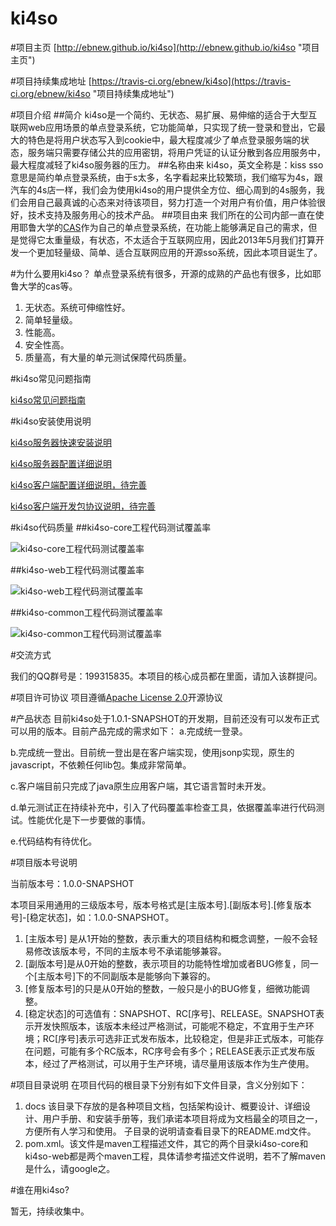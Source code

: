 ki4so
=====
#项目主页
[http://ebnew.github.io/ki4so](http://ebnew.github.io/ki4so "项目主页")

#项目持续集成地址
[https://travis-ci.org/ebnew/ki4so](https://travis-ci.org/ebnew/ki4so "项目持续集成地址")

#项目介绍
##简介
ki4so是一个简约、无状态、易扩展、易伸缩的适合于大型互联网web应用场景的单点登录系统，它功能简单，只实现了统一登录和登出，它最大的特色是将用户状态写入到cookie中，最大程度减少了单点登录服务端的状态，服务端只需要存储公共的应用密钥，将用户凭证的认证分散到各应用服务中，最大程度减轻了ki4so服务器的压力。
##名称由来
ki4so，英文全称是：kiss sso意思是简约单点登录系统，由于s太多，名字看起来比较繁琐，我们缩写为4s，跟汽车的4s店一样，我们会为使用ki4so的用户提供全方位、细心周到的4s服务，我们会用自己最真诚的心态来对待该项目，努力打造一个对用户有价值，用户体验很好，技术支持及服务用心的技术产品。
##项目由来
我们所在的公司内部一直在使用耶鲁大学的[CAS](https://github.com/ywbrj042/cas "CAS")作为自己的单点登录系统，在功能上能够满足自己的需求，但是觉得它太重量级，有状态，不太适合于互联网应用，因此2013年5月我们打算开发一个更加轻量级、简单、适合互联网应用的开源sso系统，因此本项目诞生了。

#为什么要用ki4so？
单点登录系统有很多，开源的成熟的产品也有很多，比如耶鲁大学的cas等。

1. 无状态。系统可伸缩性好。
2. 简单轻量级。
3. 性能高。
4. 安全性高。
5. 质量高，有大量的单元测试保障代码质量。

#ki4so常见问题指南

[ki4so常见问题指南](https://github.com/ebnew/ki4so/blob/master/docs/user/FAQ.md "ki4so常见问题指南")

#ki4so安装使用说明

[ki4so服务器快速安装说明](https://github.com/ebnew/ki4so/blob/master/docs/user/INSTALL.md "ki4so服务器快速安装说明")

[ki4so服务器配置详细说明](https://github.com/ebnew/ki4so/blob/master/docs/user/KI4SO_SERVER_CONFIG.md "ki4so服务器配置详细说明")

[ki4so客户端配置详细说明，待完善](https://github.com/ebnew/ki4so/blob/master/docs/user/INSTALL.md "ki4so客户端配置详细说明")

[ki4so客户端开发包协议说明，待完善](https://github.com/ebnew/ki4so/blob/master/docs/user/INSTALL.md "ki4so客户端开发包协议说明")


#ki4so代码质量
##ki4so-core工程代码测试覆盖率

![ki4so-core工程代码测试覆盖率](http://github.com/ebnew/ki4so/raw/master/images/cobertura_ki4so_core.jpg)

##ki4so-web工程代码测试覆盖率

![ki4so-web工程代码测试覆盖率](http://github.com/ebnew/ki4so/raw/master/images/cobertura_ki4so_web.jpg)

##ki4so-common工程代码测试覆盖率

![ki4so-common工程代码测试覆盖率](http://github.com/ebnew/ki4so/raw/master/images/cobertura_ki4so_common.jpg)





#交流方式

我们的QQ群号是：199315835。本项目的核心成员都在里面，请加入该群提问。

#项目许可协议
项目遵循[Apache License 2.0](http://www.apache.org/licenses/LICENSE-2.0)开源协议

#产品状态
目前ki4so处于1.0.1-SNAPSHOT的开发期，目前还没有可以发布正式可以用的版本。目前产品完成的需求如下：
a.完成统一登录。

b.完成统一登出。目前统一登出是在客户端实现，使用jsonp实现，原生的javascript，不依赖任何lib包。集成非常简单。

c.客户端目前只完成了java原生应用客户端，其它语言暂时未开发。

d.单元测试正在持续补充中，引入了代码覆盖率检查工具，依据覆盖率进行代码测试。性能优化是下一步要做的事情。

e.代码结构有待优化。


#项目版本号说明

当前版本号：1.0.0-SNAPSHOT

本项目采用通用的三级版本号，版本号格式是[主版本号].[副版本号].[修复版本号]-[稳定状态]，如：1.0.0-SNAPSHOT。

1. [主版本号] 是从1开始的整数，表示重大的项目结构和概念调整，一般不会轻易修改该版本号，不同的主版本号不承诺能够兼容。
2. [副版本号]是从0开始的整数，表示项目的功能特性增加或者BUG修复，同一个[主版本号]下的不同副版本是能够向下兼容的。
3. [修复版本号]的只是从0开始的整数，一般只是小的BUG修复，细微功能调整。
4. [稳定状态]的可选值有：SNAPSHOT、RC[序号]、RELEASE。SNAPSHOT表示开发快照版本，该版本未经过严格测试，可能呢不稳定，不宜用于生产环境；RC[序号]表示可选非正式发布版本，比较稳定，但是非正式版本，可能存在问题，可能有多个RC版本，RC序号会有多个；RELEASE表示正式发布版本，经过了严格测试，可以用于生产环境，请尽量用该版本作为生产使用。



#项目目录说明
在项目代码的根目录下分别有如下文件目录，含义分别如下：

1. docs 该目录下存放的是各种项目文档，包括架构设计、概要设计、详细设计、用户手册、和安装手册等，我们承诺本项目将成为文档最全的项目之一，方便所有人学习和使用。 子目录的说明请查看目录下的README.md文件。
2. pom.xml。该文件是maven工程描述文件，其它的两个目录ki4so-core和ki4so-web都是两个maven工程，具体请参考描述文件说明，若不了解maven是什么，请google之。


#谁在用ki4so?

暂无，持续收集中。


